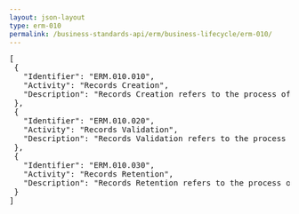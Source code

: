 ```yaml
---
layout: json-layout
type: erm-010
permalink: /business-standards-api/erm/business-lifecycle/erm-010/
---
```

<pre>
[
 {
   "Identifier": "ERM.010.010",
   "Activity": "Records Creation",
   "Description": "Records Creation refers to the process of creating digital objects in the course of agency business."
 },
 {
   "Identifier": "ERM.010.020",
   "Activity": "Records Validation",
   "Description": "Records Validation refers to the process of verifying a digital object possesses the characteristics of a record."
 },
 {
   "Identifier": "ERM.010.030",
   "Activity": "Records Retention",
   "Description": "Records Retention refers to the process of analyzing the business value of groups of records and assigning retention periods."
 }
]
</pre>